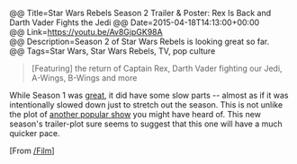 @@ Title=Star Wars Rebels Season 2 Trailer & Poster: Rex Is Back and Darth Vader Fights the Jedi
@@ Date=2015-04-18T14:13:00+00:00  
@@ Link=https://youtu.be/Av8GjpGK98A  
@@ Description=Season 2 of Star Wars Rebels is looking great so far.  
@@ Tags=Star Wars, Star Wars Rebels, TV, pop culture 

>[Featuring] the return of Captain Rex, Darth Vader fighting our Jedi, A-Wings, B-Wings and more

While Season 1 was [great][theoeranalyzed], it did have some slow parts -- almost as if it was intentionally slowed down just to stretch out the season. This is not unlike the plot of [another popular show][vox] you might have heard of. This new season's trailer-plot sure seems to suggest that this one will have a much quicker pace. 

[From [/Film][slashfilm]]

[slashfilm]: http://www.slashfilm.com/star-wars-rebels-season-2-trailer-rex-is-back-and-darth-vader-fights-the-jedi/
[theoeranalyzed]: http://www.theoeranalyzed.net/2015/3/3/sarah-michelle-gellar-star-wars-rebels-casting-announced
[vox]: http://www.vox.com/2015/4/16/8426921/game-of-thrones-adaptation/in/8156066